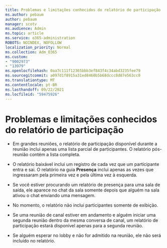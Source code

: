 ```yaml
---
title: Problemas e limitações conhecidos do relatório de participação
ms.author: pebaum
author: pebaum
manager: scotv
ms.audience: Admin
ms.topic: article
ms.service: o365-administration
ROBOTS: NOINDEX, NOFOLLOW
localization_priority: Normal
ms.collection: Adm_O365
ms.custom:
- "9002973"
- "13979"
ms.openlocfilehash: 0aa7c111f12365bbb3ef843f4c34abd3235fee79
ms.sourcegitcommit: a097d1f8915a31ed8460b5b68dccc8d87e563cc0
ms.translationtype: MT
ms.contentlocale: pt-BR
ms.lasthandoff: 09/22/2021
ms.locfileid: "59475926"
---
```

# <a name="attendance-report-known-issues-and-limitations"></a>Problemas e limitações conhecidos do relatório de participação

- Em grandes reuniões, o relatório de participação disponível durante a reunião inclui apenas uma lista parcial de participantes. O relatório pós-reunião contém a lista completa. 

- O relatório baixável inclui um registro de cada vez que um participante entra e sai. O relatório na guia **Presença** inclui apenas as vezes que ingressaram pela primeira vez e pela última vez à esquerda.

- Se você estiver procurando um relatório de presença para uma sala de saída, ele aparece no chat da sala somente depois que alguém na sala ativou o chat enviando uma mensagem.

- No momento, o relatório não inclui participantes somente de exibição.

- Se uma reunião de canal estiver em andamento e alguém iniciar uma segunda reunião dentro da mesma conversa de canal, um relatório de participação estará disponível apenas para a segunda reunião.

- Se alguém esperar no lobby e não for admitido na reunião, ele não será incluído no relatório.